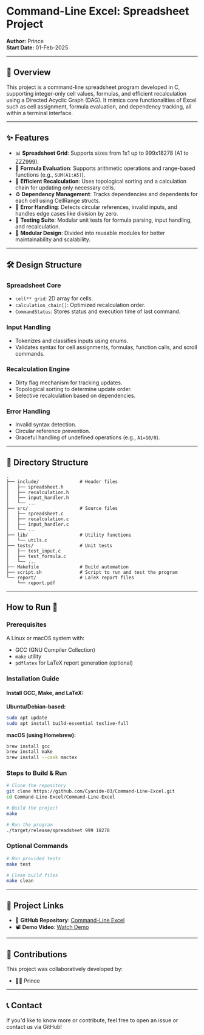 # Command-Line Excel: Spreadsheet Project

**Author:** Prince\
**Start Date:** 01-Feb-2025

---

## 📌 Overview

This project is a command-line spreadsheet program developed in C, supporting integer-only cell values, formulas, and efficient recalculation using a Directed Acyclic Graph (DAG). It mimics core functionalities of Excel such as cell assignment, formula evaluation, and dependency tracking, all within a terminal interface.

---

## ✨ Features

- 📊 **Spreadsheet Grid**: Supports sizes from 1x1 up to 999x18278 (A1 to ZZZ999).
- 🔗 **Formula Evaluation**: Supports arithmetic operations and range-based functions (e.g., `SUM(A1:A5)`).
- 🔄 **Efficient Recalculation**: Uses topological sorting and a calculation chain for updating only necessary cells.
- ♻️ **Dependency Management**: Tracks dependencies and dependents for each cell using CellRange structs.
- 🚫 **Error Handling**: Detects circular references, invalid inputs, and handles edge cases like division by zero.
- 🧪 **Testing Suite**: Modular unit tests for formula parsing, input handling, and recalculation.
- 🧱 **Modular Design**: Divided into reusable modules for better maintainability and scalability.

---

## 🛠️ Design Structure

### Spreadsheet Core

- `cell** grid`: 2D array for cells.
- `calculation_chain[]`: Optimized recalculation order.
- `CommandStatus`: Stores status and execution time of last command.

### Input Handling

- Tokenizes and classifies inputs using enums.
- Validates syntax for cell assignments, formulas, function calls, and scroll commands.

### Recalculation Engine

- Dirty flag mechanism for tracking updates.
- Topological sorting to determine update order.
- Selective recalculation based on dependencies.

### Error Handling

- Invalid syntax detection.
- Circular reference prevention.
- Graceful handling of undefined operations (e.g., `A1=10/0`).

---

## 🧩 Directory Structure

```plaintext
.
├── include/               # Header files
│   ├── spreadsheet.h
│   ├── recalculation.h
│   ├── input_handler.h
│   └── ...
├── src/                   # Source files
│   ├── spreadsheet.c
│   ├── recalculation.c
│   ├── input_handler.c
│   └── ...
├── lib/                   # Utility functions
│   └── utils.c
├── tests/                 # Unit tests
│   ├── test_input.c
│   ├── test_formula.c
│   └── ...
├── Makefile               # Build automation
├── script.sh              # Script to run and test the program
└── report/                # LaTeX report files
    └── report.pdf
```

---

## How to Run 🚀

### Prerequisites

A Linux or macOS system with:
- GCC (GNU Compiler Collection)
- `make` utility
- `pdflatex` for LaTeX report generation (optional)

### Installation Guide

#### Install GCC, Make, and LaTeX:

**Ubuntu/Debian-based:**
```bash
sudo apt update
sudo apt install build-essential texlive-full
```

**macOS (using Homebrew):**
```bash
brew install gcc
brew install make
brew install --cask mactex
```

### Steps to Build & Run
```bash
# Clone the repository
git clone https://github.com/Cyanide-03/Command-Line-Excel.git
cd Command-Line-Excel/Command-Line-Excel

# Build the project
make

# Run the program
./target/release/spreadsheet 999 18278
```

### Optional Commands
```bash
# Run provided tests
make test

# Clean build files
make clean
```

---

## 🔗 Project Links

- 📁 **GitHub Repository**: [Command-Line Excel](https://github.com/Cyanide-03/Command-Line-Excel)
- 📽️ **Demo Video**: [Watch Demo](https://csciitd-my.sharepoint.com/:f:/r/personal/ph1221248iitdacin/Documents/cop290−demo−video?csf=1&web=1&e=5IphAe)

---

## 📣 Contributions

This project was collaboratively developed by:

- 👨‍💻 Prince

---

## 📞 Contact

If you'd like to know more or contribute, feel free to open an issue or contact us via GitHub!

